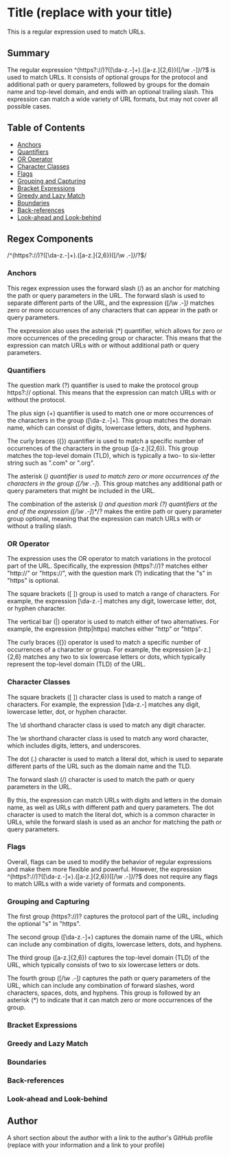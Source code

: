 # Title (replace with your title)

This is a regular expression used to match URLs.

## Summary

The regular expression ^(https?:\/\/)?([\da-z\.-]+)\.([a-z\.]{2,6})([\/\w \.-]*)*\/?$ is used to match URLs. It consists of optional groups for the protocol and additional path or query parameters, followed by groups for the domain name and top-level domain, and ends with an optional trailing slash. This expression can match a wide variety of URL formats, but may not cover all possible cases.

## Table of Contents

- [Anchors](#anchors)
- [Quantifiers](#quantifiers)
- [OR Operator](#or-operator)
- [Character Classes](#character-classes)
- [Flags](#flags)
- [Grouping and Capturing](#grouping-and-capturing)
- [Bracket Expressions](#bracket-expressions)
- [Greedy and Lazy Match](#greedy-and-lazy-match)
- [Boundaries](#boundaries)
- [Back-references](#back-references)
- [Look-ahead and Look-behind](#look-ahead-and-look-behind)

## Regex Components
/^(https?:\/\/)?([\da-z\.-]+)\.([a-z\.]{2,6})([\/\w \.-]*)*\/?$/
### Anchors
This regex expression uses the forward slash (/) as an anchor for matching the path or query parameters in the URL. The forward slash is used to separate different parts of the URL, and the expression ([\/\w \.-]*)* matches zero or more occurrences of any characters that can appear in the path or query parameters.

The expression also uses the asterisk (*) quantifier, which allows for zero or more occurrences of the preceding group or character. This means that the expression can match URLs with or without additional path or query parameters.

### Quantifiers
The question mark (?) quantifier is used to make the protocol group https?:\/\/ optional. This means that the expression can match URLs with or without the protocol.

The plus sign (+) quantifier is used to match one or more occurrences of the characters in the group ([\da-z\.-]+). This group matches the domain name, which can consist of digits, lowercase letters, dots, and hyphens.

The curly braces ({}) quantifier is used to match a specific number of occurrences of the characters in the group ([a-z\.]{2,6}). This group matches the top-level domain (TLD), which is typically a two- to six-letter string such as ".com" or ".org".

The asterisk (*) quantifier is used to match zero or more occurrences of the characters in the group ([\/\w \.-]*). This group matches any additional path or query parameters that might be included in the URL.

The combination of the asterisk (*) and question mark (?) quantifiers at the end of the expression ([\/\w \.-]*)*\/? makes the entire path or query parameter group optional, meaning that the expression can match URLs with or without a trailing slash.

### OR Operator
The expression uses the OR operator to match variations in the protocol part of the URL. Specifically, the expression (https?:\/\/)? matches either "http://" or "https://", with the question mark (?) indicating that the "s" in "https" is optional.

The square brackets ([ ]) group is used to match a range of characters. For example, the expression [\da-z\.-] matches any digit, lowercase letter, dot, or hyphen character.

The vertical bar (|) operator is used to match either of two alternatives. For example, the expression (http|https) matches either "http" or "https".

The curly braces ({}) operator is used to match a specific number of occurrences of a character or group. For example, the expression [a-z\.]{2,6} matches any two to six lowercase letters or dots, which typically represent the top-level domain (TLD) of the URL.
### Character Classes
The square brackets ([ ]) character class is used to match a range of characters. For example, the expression [\da-z\.-] matches any digit, lowercase letter, dot, or hyphen character.

The \d shorthand character class is used to match any digit character.

The \w shorthand character class is used to match any word character, which includes digits, letters, and underscores.

The dot (.) character is used to match a literal dot, which is used to separate different parts of the URL such as the domain name and the TLD.

The forward slash (/) character is used to match the path or query parameters in the URL.

By this, the expression can match URLs with digits and letters in the domain name, as well as URLs with different path and query parameters. The dot character is used to match the literal dot, which is a common character in URLs, while the forward slash is used as an anchor for matching the path or query parameters.

### Flags
Overall, flags can be used to modify the behavior of regular expressions and make them more flexible and powerful. However, the expression ^(https?:\/\/)?([\da-z\.-]+)\.([a-z\.]{2,6})([\/\w \.-]*)*\/?$ does not require any flags to match URLs with a wide variety of formats and components.

### Grouping and Capturing
The first group (https?:\/\/)? captures the protocol part of the URL, including the optional "s" in "https".

The second group ([\da-z\.-]+) captures the domain name of the URL, which can include any combination of digits, lowercase letters, dots, and hyphens.

The third group ([a-z\.]{2,6}) captures the top-level domain (TLD) of the URL, which typically consists of two to six lowercase letters or dots.

The fourth group ([\/\w \.-]*)* captures the path or query parameters of the URL, which can include any combination of forward slashes, word characters, spaces, dots, and hyphens. This group is followed by an asterisk (*) to indicate that it can match zero or more occurrences of the group.
### Bracket Expressions

### Greedy and Lazy Match

### Boundaries

### Back-references

### Look-ahead and Look-behind

## Author

A short section about the author with a link to the author's GitHub profile (replace with your information and a link to your profile)
